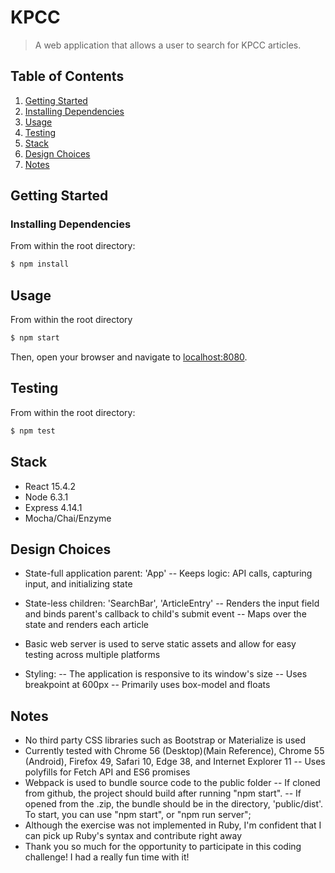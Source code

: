 # KPCC
> A web application that allows a user to search for KPCC articles.

## Table of Contents
1. [Getting Started](#getting-started)
  1. [Installing Dependencies](#installing-dependencies)
1. [Usage](#usage)
1. [Testing](#testing)
1. [Stack](#stack)
1. [Design Choices](#design-choices)
1. [Notes](#notes)

## Getting Started
### Installing Dependencies
From within the root directory:
```sh
$ npm install
```

## Usage
From within the root directory
```sh
$ npm start
```

Then, open your browser and navigate to [localhost:8080](http://localhost:8080).

## Testing
From within the root directory:
```sh
$ npm test
```

## Stack
- React 15.4.2
- Node 6.3.1
- Express 4.14.1
- Mocha/Chai/Enzyme

## Design Choices
- State-full application parent: 'App'
-- Keeps logic: API calls, capturing input, and initializing state

- State-less children: 'SearchBar', 'ArticleEntry'
-- Renders the input field and binds parent's callback to child's submit event
-- Maps over the state and renders each article

- Basic web server is used to serve static assets and allow for easy testing across multiple platforms

- Styling:
-- The application is responsive to its window's size
-- Uses breakpoint at 600px
-- Primarily uses box-model and floats

## Notes
- No third party CSS libraries such as Bootstrap or Materialize is used
- Currently tested with Chrome 56 (Desktop)(Main Reference), Chrome 55 (Android), Firefox 49, Safari 10, Edge 38, and Internet Explorer 11
-- Uses polyfills for Fetch API and ES6 promises
- Webpack is used to bundle source code to the public folder
-- If cloned from github, the project should build after running "npm start".
-- If opened from the .zip, the bundle should be in the directory, 'public/dist'. To start, you can use "npm start", or "npm run server";
- Although the exercise was not implemented in Ruby, I'm confident that I can pick up Ruby's syntax and contribute right away
- Thank you so much for the opportunity to participate in this coding challenge! I had a really fun time with it!
